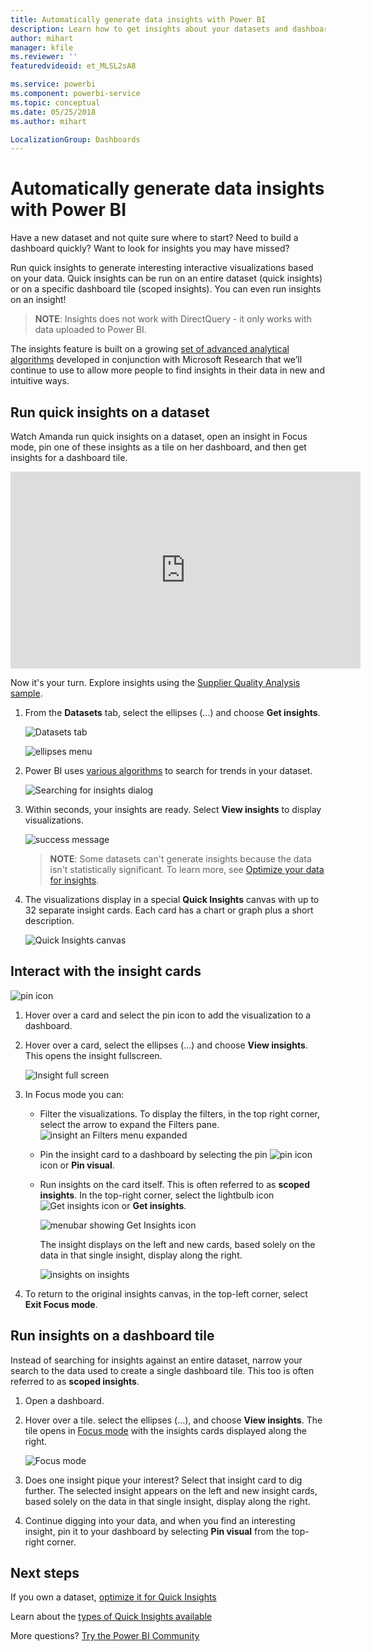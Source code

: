```yaml
---
title: Automatically generate data insights with Power BI
description: Learn how to get insights about your datasets and dashboard tiles.
author: mihart
manager: kfile
ms.reviewer: ''
featuredvideoid: et_MLSL2sA8

ms.service: powerbi
ms.component: powerbi-service
ms.topic: conceptual
ms.date: 05/25/2018
ms.author: mihart

LocalizationGroup: Dashboards
---
```

# Automatically generate data insights with Power BI
Have a new dataset and not quite sure where to start?  Need to build a dashboard quickly?  Want to look for insights you may have missed?

Run quick insights to generate interesting interactive visualizations based on your data. Quick insights can be run on an entire dataset (quick insights) or on a specific dashboard tile (scoped insights). You can even run insights on an insight!

> **NOTE**: Insights does not work with DirectQuery - it only works with data uploaded to Power BI.
> 

The insights feature is built on a growing [set of advanced analytical algorithms](service-insight-types.md) developed in conjunction with Microsoft Research that we’ll continue to use to allow more people to find insights in their data in new and intuitive ways.

## Run quick insights on a dataset
Watch Amanda run quick insights on a dataset, open an insight in Focus mode, pin one of these insights as a tile on her dashboard, and then get insights for a dashboard tile.

<iframe width="560" height="315" src="https://www.youtube.com/embed/et_MLSL2sA8" frameborder="0" allowfullscreen></iframe>


Now it's your turn. Explore insights using the [Supplier Quality Analysis sample](sample-supplier-quality.md).

1. From the **Datasets** tab, select the ellipses (...) and choose **Get insights**.
   
    ![Datasets tab](media/service-insights/power-bi-ellipses.png)
   
    ![ellipses menu](media/service-insights/power-bi-tab.png)
2. Power BI uses [various algorithms](service-insight-types.md) to search for trends in your dataset.
   
    ![Searching for insights dialog](media/service-insights/pbi_autoinsightssearching.png)
3. Within seconds, your insights are ready.  Select **View insights** to display visualizations.
   
    ![success message](media/service-insights/pbi_autoinsightsuccess.png)
   
   > **NOTE**: Some datasets can't generate insights because the data isn't statistically significant.  To learn more, see [Optimize your data for insights](service-insights-optimize.md).
   > 
   > 
1. The visualizations display in a special **Quick Insights** canvas with up to 32 separate insight cards. Each card has a chart or graph plus a short description.
   
    ![Quick Insights canvas](media/service-insights/power-bi-insights.png)

## Interact with the insight cards
  ![pin icon](media/service-insights/pbi_hover.png)

1. Hover over a card and select the pin icon to add the visualization to a dashboard.
2. Hover over a card, select the ellipses (...) and choose **View insights**. This opens the insight fullscreen.
   
    ![Insight full screen](media/service-insights/power-bi-insight-focus.png)
3. In Focus mode you can:
   
   * Filter the visualizations.  To display the filters, in the top right corner, select the arrow to expand the Filters pane.
        ![insight an Filters menu expanded](media/service-insights/power-bi-insights-filter-new.png)
   * Pin the insight card to a dashboard by selecting the pin ![pin icon](media/service-insights/power-bi-pin-icon.png)  icon or **Pin visual**.
   * Run insights on the card itself. This is often referred to as **scoped insights**. In the top-right corner, select the lightbulb icon ![Get insights icon](media/service-insights/power-bi-bulb-icon.png)  or **Get insights**.
     
       ![menubar showing Get Insights icon](media/service-insights/pbi-autoinsights-tile.png)
     
     The insight displays on the left and new cards, based solely on the data in that single insight, display along the right.
     
       ![insights on insights](media/service-insights/power-bi-insights-on-insights-new.png)
4. To return to the original insights canvas, in the top-left corner, select **Exit Focus mode**.

## Run insights on a dashboard tile
Instead of searching for insights against an entire dataset, narrow your search to the data used to create a single dashboard tile. This too is often referred to as **scoped insights**.

1. Open a dashboard.
2. Hover over a tile. select the ellipses (...), and choose **View insights**. The tile opens in [Focus mode](service-focus-mode.md) with the insights cards displayed along the right.    
   
    ![Focus mode](media/service-insights/pbi-insights-tile.png)    
4. Does one insight pique your interest? Select that insight card to dig further. The selected insight appears on the left and new insight cards, based solely on the data in that single insight, display along the right.    
6. Continue digging into your data, and when you find an interesting insight, pin it to your dashboard by selecting **Pin visual** from the top-right corner.

## Next steps
If you own a dataset, [optimize it for Quick Insights](service-insights-optimize.md)

Learn about the [types of Quick Insights available](service-insight-types.md)

More questions? [Try the Power BI Community](http://community.powerbi.com/)

